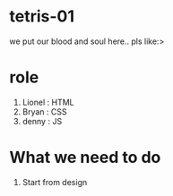 # tetris-01
we put our blood and soul here.. pls like:>

# role
1. Lionel   : HTML 
2. Bryan    : CSS
3. denny    : JS
# What we need to do
1. Start from design
